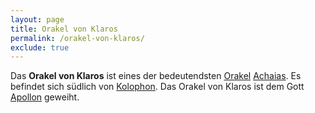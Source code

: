 ```yaml
---
layout: page
title: Orakel von Klaros
permalink: /orakel-von-klaros/
exclude: true
---
```


Das **Orakel von Klaros** ist eines der bedeutendsten [Orakel](/orakel/) [Achaias](/achaia/). Es befindet sich südlich von [Kolophon](/kolophon/). Das Orakel von Klaros ist dem Gott [Apollon](/apollon/) geweiht.
